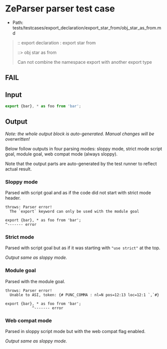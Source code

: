 # ZeParser parser test case

- Path: tests/testcases/export_declaration/export_star_from/obj_star_as_from.md

> :: export declaration : export star from
>
> ::> obj star as from
>
> Can not combine the namespace export with another export type

## FAIL

## Input

`````js
export {bar}, * as foo from 'bar';
`````

## Output

_Note: the whole output block is auto-generated. Manual changes will be overwritten!_

Below follow outputs in four parsing modes: sloppy mode, strict mode script goal, module goal, web compat mode (always sloppy).

Note that the output parts are auto-generated by the test runner to reflect actual result.

### Sloppy mode

Parsed with script goal and as if the code did not start with strict mode header.

`````
throws: Parser error!
  The `export` keyword can only be used with the module goal

export {bar}, * as foo from 'bar';
^------- error
`````

### Strict mode

Parsed with script goal but as if it was starting with `"use strict"` at the top.

_Output same as sloppy mode._

### Module goal

Parsed with the module goal.

`````
throws: Parser error!
  Unable to ASI, token: {# PUNC_COMMA : nl=N pos=12:13 loc=12:1 `,`#}

export {bar}, * as foo from 'bar';
            ^------- error
`````


### Web compat mode

Parsed in sloppy script mode but with the web compat flag enabled.

_Output same as sloppy mode._
